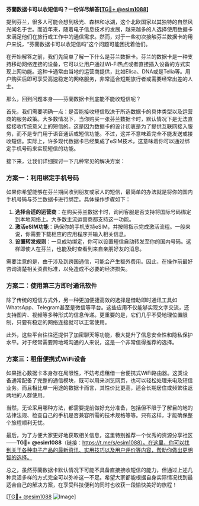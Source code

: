 **芬蘭数据卡可以收短信吗？一份详尽解答[[TG💪+ @esim1088](https://t.me/s/esim1088)]**

提到芬兰，很多人可能会想到极光、森林和冰湖，这个北欧国家以其独特的自然风光闻名于世。而近年来，随着电子信息技术的发展，越来越多的人选择使用数据卡来满足他们在旅行或工作中的通信需求。然而，对于一些初次接触芬兰数据卡的用户来说，“芬蘭数据卡可以收短信吗”这个问题可能困扰着他们。

在开始解答之前，我们先简单了解一下什么是芬兰数据卡。芬兰的数据卡是一种支持移动网络连接的设备，它可以让用户通过Wi-Fi热点或者直接插入设备的方式实现上网功能。这种卡通常由当地的运营商提供，比如Elisa、DNA或是Telia等。用户购买后即可享受高速稳定的网络服务，非常适合短期旅行者或需要经常出差的人士。

那么，回到问题本身——芬蘭数据卡到底能不能收短信呢？

首先，我们需要明确一点：是否能接收短信取决于所选数据卡的具体类型以及运营商的服务政策。大多数情况下，当你购买一张芬兰数据卡时，默认情况下是无法直接接收传统意义上的短信的。这是因为数据卡的设计初衷是为了提供互联网接入服务，而不是专门用于语音通话或短信功能。不过，这并不意味着完全不能发送或接收短信。实际上，许多现代数据卡已经集成了eSIM技术，这意味着你可以通过绑定手机号码来实现短信的功能。

接下来，让我们详细探讨一下几种常见的解决方案：

### 方案一：利用绑定手机号码

如果你希望能够在芬兰期间收到朋友或家人的短信，最简单的办法就是将你的国内手机号码与芬兰数据卡进行绑定。具体操作步骤如下：

1. **选择合适的运营商**：在购买芬兰数据卡时，询问客服是否支持将国际号码绑定到本地网络上。大多数主流运营商都支持这一功能。
2. **激活eSIM功能**：确保你的手机支持eSIM，并按照指示完成激活流程。一般来说，你需要下载相应的应用程序并输入相关信息。
3. **设置转发规则**：一旦成功绑定，你可以设置短信自动转发至你的国内号码。这样即使人在芬兰，也能及时查看到来自亲朋好友的消息。

需要注意的是，由于涉及到跨国通信，可能会产生额外费用。因此，在操作前最好咨询清楚相关资费标准，以免造成不必要的经济损失。

### 方案二：使用第三方即时通讯软件

除了传统的短信方式外，另一种更加便捷高效的选择是借助即时通讯工具如WhatsApp、Telegram甚至是微信等平台。这些应用不仅能够实现文字交流，还支持图片、视频等多种形式的信息传递。更重要的是，它们几乎不受地理位置限制，只要有稳定的网络连接就可以正常使用。

此外，这些平台往往还提供了加密聊天等功能，极大提升了信息安全性和隐私保护水平。对于经常需要跨地域沟通的人来说，这是一个非常值得推荐的选择。

### 方案三：租借便携式WiFi设备

如果担心数据卡本身存在局限性，不妨考虑租借一台便携式WiFi路由器。这类设备通常配备了完整的通信模块，既可以用来浏览网页，也可以轻松处理来电及短信业务。而且相比单一用途的数据卡而言，其性价比更高，适合长期居住或频繁往返两地的人群使用。

当然，无论采用哪种方法，都需要提前做好充分准备，包括但不限于了解目的地的法律法规、检查自己的手机是否兼容所需的技术规格等等。只有这样，才能确保整个旅程顺利无忧。

最后，为了方便大家更好地获取相关信息，这里特别推荐一个优秀的资源分享社区——**TG💪+ @esim1088**（链接：https://t.me/s/esim1088）。在这里，你可以找到关于各种电子产品的最新资讯、实用技巧以及用户评价等内容，帮助你做出更明智的选择。

总之，虽然芬蘭数据卡默认情况下可能不具备直接接收短信的能力，但通过上述几种灵活多样的方式完全可以弥补这一不足。希望大家都能根据自身实际情况找到最适合自己的解决方案，在享受科技便利的同时也收获一段愉快美好的旅程！

[[TG💪+ @esim1088](https://t.me/s/esim1088) ![Image](https://i.postimg.cc/4NQfJmqS/Snipaste-2025-05-13-00-14-12.png)]